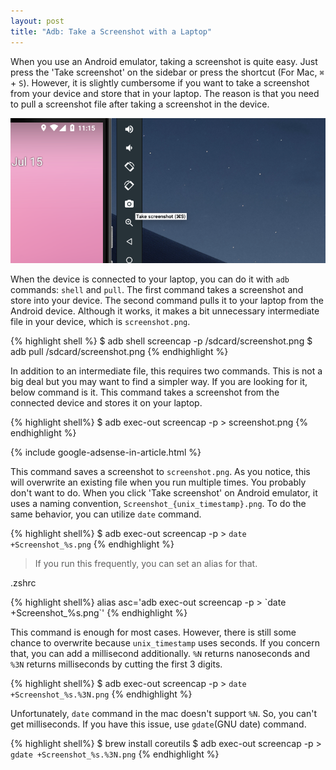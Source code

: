 ```yaml
---
layout: post
title: "Adb: Take a Screenshot with a Laptop"
---
```


When you use an Android emulator, taking a screenshot is quite easy. Just press the 'Take screenshot' on the sidebar or press the shortcut (For Mac, `⌘` + `S`). However, it is slightly cumbersome if you want to take a screenshot from your device and store that in your laptop. The reason is that you need to pull a screenshot file after taking a screenshot in the device.

![Emulator Take Screenshot](/images/2019/07-19/emulator-take-screenshot.png)

When the device is connected to your laptop, you can do it with `adb` commands: `shell` and `pull`. The first command takes a screenshot and store into your device. The second command pulls it to your laptop from the Android device. Although it works, it makes a bit unnecessary intermediate file in your device, which is `screenshot.png`.


{% highlight shell %}
$ adb shell screencap -p /sdcard/screenshot.png
$ adb pull /sdcard/screenshot.png
{% endhighlight %}

In addition to an intermediate file, this requires two commands. This is not a big deal but you may want to find a simpler way. If you are looking for it, below command is it. This command takes a screenshot from the connected device and stores it on your laptop.

{% highlight shell%}
$ adb exec-out screencap -p > screenshot.png
{% endhighlight %}

{% include google-adsense-in-article.html %}

This command saves a screenshot to `screenshot.png`. As you notice, this will overwrite an existing file when you run multiple times. You probably don't want to do. When you click 'Take screenshot' on Android emulator, it uses a naming convention, `Screenshot_{unix_timestamp}.png`. To do the same behavior, you can utilize `date` command.

{% highlight shell%}
$ adb exec-out screencap -p > `date +Screenshot_%s.png`
{% endhighlight %}

> If you run this frequently, you can set an alias for that.

<p class="code-label">.zshrc</p>
{% highlight shell%}
alias asc='adb exec-out screencap -p > `date +Screenshot_%s.png`'
{% endhighlight %}


This command is enough for most cases. However, there is still some chance to overwrite because `unix_timestamp` uses seconds. If you concern that, you can add a millisecond additionally. `%N` returns nanoseconds and `%3N` returns milliseconds by cutting the first 3 digits.

{% highlight shell%}
$ adb exec-out screencap -p > `date +Screenshot_%s.%3N.png`
{% endhighlight %}

Unfortunately, `date` command in the mac doesn't support `%N`. So, you can't get milliseconds. If you have this issue, use `gdate`(GNU date) command.

{% highlight shell%}
$ brew install coreutils
$ adb exec-out screencap -p > `gdate +Screenshot_%s.%3N.png`
{% endhighlight %}
